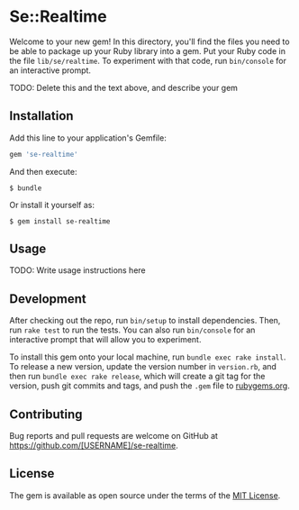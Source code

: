 # Se::Realtime

Welcome to your new gem! In this directory, you'll find the files you need to be able to package up your Ruby library into a gem. Put your Ruby code in the file `lib/se/realtime`. To experiment with that code, run `bin/console` for an interactive prompt.

TODO: Delete this and the text above, and describe your gem

## Installation

Add this line to your application's Gemfile:

```ruby
gem 'se-realtime'
```

And then execute:

    $ bundle

Or install it yourself as:

    $ gem install se-realtime

## Usage

TODO: Write usage instructions here

## Development

After checking out the repo, run `bin/setup` to install dependencies. Then, run `rake test` to run the tests. You can also run `bin/console` for an interactive prompt that will allow you to experiment.

To install this gem onto your local machine, run `bundle exec rake install`. To release a new version, update the version number in `version.rb`, and then run `bundle exec rake release`, which will create a git tag for the version, push git commits and tags, and push the `.gem` file to [rubygems.org](https://rubygems.org).

## Contributing

Bug reports and pull requests are welcome on GitHub at https://github.com/[USERNAME]/se-realtime.

## License

The gem is available as open source under the terms of the [MIT License](https://opensource.org/licenses/MIT).
